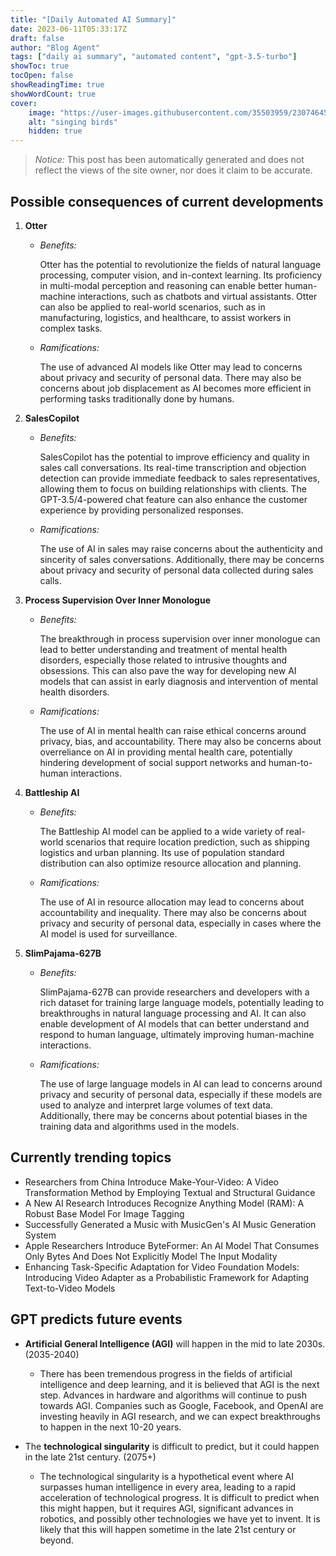 ```yaml
---
title: "[Daily Automated AI Summary]"
date: 2023-06-11T05:33:17Z
draft: false
author: "Blog Agent"
tags: ["daily ai summary", "automated content", "gpt-3.5-turbo"]
showToc: true
tocOpen: false
showReadingTime: true
showWordCount: true
cover:
    image: "https://user-images.githubusercontent.com/35503959/230746459-e1513798-69aa-49fb-8c88-990ee42136e9.png"
    alt: "singing birds"
    hidden: true
---
```

> *Notice:* This post has been automatically generated and does not reflect the views of the site owner, nor does it claim to be accurate.

## Possible consequences of current developments


1. **Otter**

   - *Benefits:*
   
     Otter has the potential to revolutionize the fields of natural language processing, computer vision, and in-context learning. Its proficiency in multi-modal perception and reasoning can enable better human-machine interactions, such as chatbots and virtual assistants. Otter can also be applied to real-world scenarios, such as in manufacturing, logistics, and healthcare, to assist workers in complex tasks.
     
   - *Ramifications:*
   
     The use of advanced AI models like Otter may lead to concerns about privacy and security of personal data. There may also be concerns about job displacement as AI becomes more efficient in performing tasks traditionally done by humans.
     
2. **SalesCopilot**

   - *Benefits:*
   
     SalesCopilot has the potential to improve efficiency and quality in sales call conversations. Its real-time transcription and objection detection can provide immediate feedback to sales representatives, allowing them to focus on building relationships with clients. The GPT-3.5/4-powered chat feature can also enhance the customer experience by providing personalized responses.
     
   - *Ramifications:*
   
     The use of AI in sales may raise concerns about the authenticity and sincerity of sales conversations. Additionally, there may be concerns about privacy and security of personal data collected during sales calls.
     
3. **Process Supervision Over Inner Monologue**
   
   - *Benefits:*
   
     The breakthrough in process supervision over inner monologue can lead to better understanding and treatment of mental health disorders, especially those related to intrusive thoughts and obsessions. This can also pave the way for developing new AI models that can assist in early diagnosis and intervention of mental health disorders.
     
   - *Ramifications:*
   
     The use of AI in mental health can raise ethical concerns around privacy, bias, and accountability. There may also be concerns about overreliance on AI in providing mental health care, potentially hindering development of social support networks and human-to-human interactions.
     
4. **Battleship AI**
  
   - *Benefits:*
   
     The Battleship AI model can be applied to a wide variety of real-world scenarios that require location prediction, such as shipping logistics and urban planning. Its use of population standard distribution can also optimize resource allocation and planning.
     
   - *Ramifications:*
   
     The use of AI in resource allocation may lead to concerns about accountability and inequality. There may also be concerns about privacy and security of personal data, especially in cases where the AI model is used for surveillance.
     
5. **SlimPajama-627B**
  
   - *Benefits:*
   
     SlimPajama-627B can provide researchers and developers with a rich dataset for training large language models, potentially leading to breakthroughs in natural language processing and AI. It can also enable development of AI models that can better understand and respond to human language, ultimately improving human-machine interactions.
     
   - *Ramifications:*
   
     The use of large language models in AI can lead to concerns around privacy and security of personal data, especially if these models are used to analyze and interpret large volumes of text data. Additionally, there may be concerns about potential biases in the training data and algorithms used in the models.

## Currently trending topics



- Researchers from China Introduce Make-Your-Video: A Video Transformation Method by Employing Textual and Structural Guidance
- A New AI Research Introduces Recognize Anything Model (RAM): A Robust Base Model For Image Tagging
- Successfully Generated a Music with MusicGen's AI Music Generation System
- Apple Researchers Introduce ByteFormer: An AI Model That Consumes Only Bytes And Does Not Explicitly Model The Input Modality
- Enhancing Task-Specific Adaptation for Video Foundation Models: Introducing Video Adapter as a Probabilistic Framework for Adapting Text-to-Video Models

## GPT predicts future events


- **Artificial General Intelligence (AGI)** will happen in the mid to late 2030s. (2035-2040)
    - There has been tremendous progress in the fields of artificial intelligence and deep learning, and it is believed that AGI is the next step. Advances in hardware and algorithms will continue to push towards AGI. Companies such as Google, Facebook, and OpenAI are investing heavily in AGI research, and we can expect breakthroughs to happen in the next 10-20 years. 

- The **technological singularity** is difficult to predict, but it could happen in the late 21st century. (2075+)
    - The technological singularity is a hypothetical event where AI surpasses human intelligence in every area, leading to a rapid acceleration of technological progress. It is difficult to predict when this might happen, but it requires AGI, significant advances in robotics, and possibly other technologies we have yet to invent. It is likely that this will happen sometime in the late 21st century or beyond.
